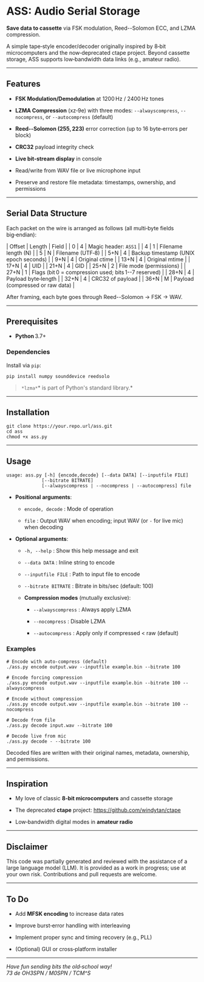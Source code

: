 ASS: Audio Serial Storage
=========================

**Save data to cassette** via FSK modulation, Reed--Solomon ECC, and LZMA compression.

A simple tape‑style encoder/decoder originally inspired by 8‑bit microcomputers and the now‑deprecated ctape project. Beyond cassette storage, ASS supports low‑bandwidth data links (e.g., amateur radio).

* * * * *

Features
--------

-   **FSK Modulation/Demodulation** at 1200 Hz / 2400 Hz tones

-   **LZMA Compression** (xz‑9e) with three modes: `--alwayscompress`, `--nocompress`, or `--autocompress` (default)

-   **Reed--Solomon (255, 223)** error correction (up to 16 byte‑errors per block)

-   **CRC32** payload integrity check

-   **Live bit‑stream display** in console

-   Read/write from WAV file or live microphone input

-   Preserve and restore file metadata: timestamps, ownership, and permissions

* * * * *

Serial Data Structure
---------------------

Each packet on the wire is arranged as follows (all multi‑byte fields big‑endian):

| Offset | Length | Field |
| 0 | 4 | Magic header: `ASS1` |
| 4 | 1 | Filename length (N) |
| 5 | N | Filename (UTF‑8) |
| 5+N | 4 | Backup timestamp (UNIX epoch seconds) |
| 9+N | 4 | Original ctime |
| 13+N | 4 | Original mtime |
| 17+N | 4 | UID |
| 21+N | 4 | GID |
| 25+N | 2 | File mode (permissions) |
| 27+N | 1 | Flags (bit 0 = compression used; bits 1--7 reserved) |
| 28+N | 4 | Payload byte‑length |
| 32+N | 4 | CRC32 of payload |
| 36+N | M | Payload (compressed or raw data) |

After framing, each byte goes through Reed--Solomon → FSK → WAV.

* * * * *

Prerequisites
-------------

-   **Python** 3.7+

### Dependencies

Install via `pip`:

```
pip install numpy sounddevice reedsolo
```

> `*lzma*`* is part of Python's standard library.*

* * * * *

Installation
------------

```
git clone https://your.repo.url/ass.git
cd ass
chmod +x ass.py
```

* * * * *

Usage
-----

```
usage: ass.py [-h] {encode,decode} [--data DATA] [--inputfile FILE]
             [--bitrate BITRATE]
             [--alwayscompress | --nocompress | --autocompress] file
```

-   **Positional arguments**:

    -   `encode, decode` : Mode of operation

    -   `file` : Output WAV when encoding; input WAV (or `-` for live mic) when decoding

-   **Optional arguments**:

    -   `-h, --help` : Show this help message and exit

    -   `--data DATA` : Inline string to encode

    -   `--inputfile FILE` : Path to input file to encode

    -   `--bitrate BITRATE` : Bitrate in bits/sec (default: 100)

    -   **Compression modes** (mutually exclusive):

        -   `--alwayscompress` : Always apply LZMA

        -   `--nocompress` : Disable LZMA

        -   `--autocompress` : Apply only if compressed < raw (default)

### Examples

```
# Encode with auto‑compress (default)
./ass.py encode output.wav --inputfile example.bin --bitrate 100

# Encode forcing compression
./ass.py encode output.wav --inputfile example.bin --bitrate 100 --alwayscompress

# Encode without compression
./ass.py encode output.wav --inputfile example.bin --bitrate 100 --nocompress

# Decode from file
./ass.py decode input.wav --bitrate 100

# Decode live from mic
./ass.py decode - --bitrate 100
```

Decoded files are written with their original names, metadata, ownership, and permissions.

* * * * *

Inspiration
-----------

-   My love of classic **8‑bit microcomputers** and cassette storage

-   The deprecated **ctape** project: https://github.com/windytan/ctape

-   Low‑bandwidth digital modes in **amateur radio**

* * * * *

Disclaimer
----------

This code was partially generated and reviewed with the assistance of a large language model (LLM). It is provided as a work in progress; use at your own risk. Contributions and pull requests are welcome.

* * * * *

To Do
-----

-   Add **MFSK encoding** to increase data rates

-   Improve burst‑error handling with interleaving

-   Implement proper sync and timing recovery (e.g., PLL)

-   (Optional) GUI or cross‑platform installer

* * * * *

*Have fun sending bits the old‑school way!*\
*73 de OH3SPN / M0SPN / TCM^S*
